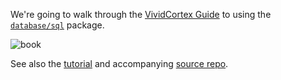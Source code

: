 We're going to walk through the [VividCortex Guide](https://vividcortex.com/resources/building-database-driven-apps-with-go/) to using the [`database/sql`](http://golang.org/pkg/database/sql/) package.

![book](book.png)

See also the [tutorial](http://go-database-sql.org/) and accompanying [source repo](https://github.com/VividCortex/go-database-sql-tutorial).
